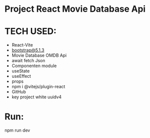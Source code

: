 # Project React Movie Database Api

# TECH USED:
- React-Vite
- bootstrap@5.1.3
- Movie Database OMDB Api
- await fetch Json
- Componenten module
- useState
- useEffect
- props
- npm i @vitejs/plugin-react
- GitHub
- key project white uuidv4

# Run:
npm run dev

